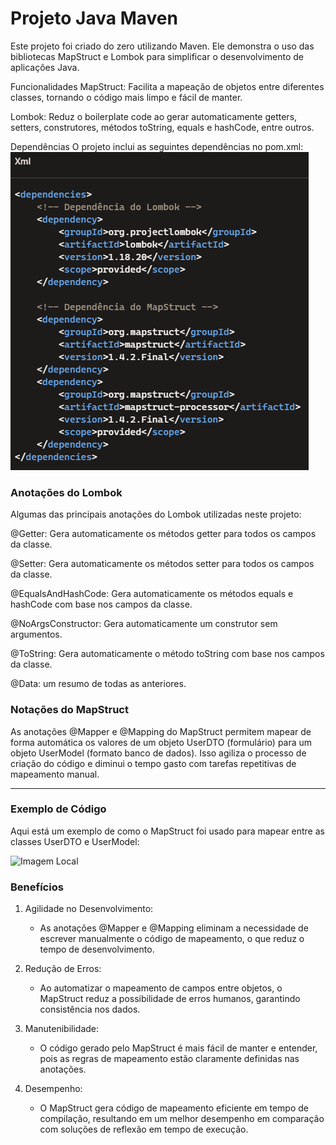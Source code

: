 # Projeto Java Maven
Este projeto foi criado do zero utilizando Maven. Ele demonstra o uso das bibliotecas MapStruct e Lombok para simplificar o desenvolvimento de aplicações Java.

Funcionalidades
MapStruct: Facilita a mapeação de objetos entre diferentes classes, tornando o código mais limpo e fácil de manter.

Lombok: Reduz o boilerplate code ao gerar automaticamente getters, setters, construtores, métodos toString, equals e hashCode, entre outros.

Dependências
O projeto inclui as seguintes dependências no pom.xml:
![Imagem Local](https://github.com/bhclira/java-maven-project/blob/main/src/img/img-1.png)

### Anotações do Lombok
Algumas das principais anotações do Lombok utilizadas neste projeto:

@Getter: Gera automaticamente os métodos getter para todos os campos da classe.

@Setter: Gera automaticamente os métodos setter para todos os campos da classe.

@EqualsAndHashCode: Gera automaticamente os métodos equals e hashCode com base nos campos da classe.

@NoArgsConstructor: Gera automaticamente um construtor sem argumentos.

@ToString: Gera automaticamente o método toString com base nos campos da classe.

@Data: um resumo de todas as anteriores.

### Notações do MapStruct
As anotações @Mapper e @Mapping do MapStruct permitem mapear de forma automática
os valores de um objeto UserDTO (formulário) para um objeto UserModel (formato banco de dados). Isso agiliza o processo de criação do código e diminui o tempo gasto com tarefas repetitivas de mapeamento manual.


---
### Exemplo de Código
Aqui está um exemplo de como o MapStruct foi usado para mapear entre as classes UserDTO e UserModel:

![Imagem Local](C:\Projetos\Java\maven-project\src\img\img-2.png)

### Benefícios

1. Agilidade no Desenvolvimento:

   * As anotações @Mapper e @Mapping eliminam a necessidade de escrever manualmente o código de mapeamento, o que reduz o tempo de desenvolvimento.

2. Redução de Erros:

   * Ao automatizar o mapeamento de campos entre objetos, o MapStruct reduz a possibilidade de erros humanos, garantindo consistência nos dados.

3. Manutenibilidade:

   * O código gerado pelo MapStruct é mais fácil de manter e entender, pois as regras de mapeamento estão claramente definidas nas anotações.

4. Desempenho:

   * O MapStruct gera código de mapeamento eficiente em tempo de compilação, resultando em um melhor desempenho em comparação com soluções de reflexão em tempo de execução.
